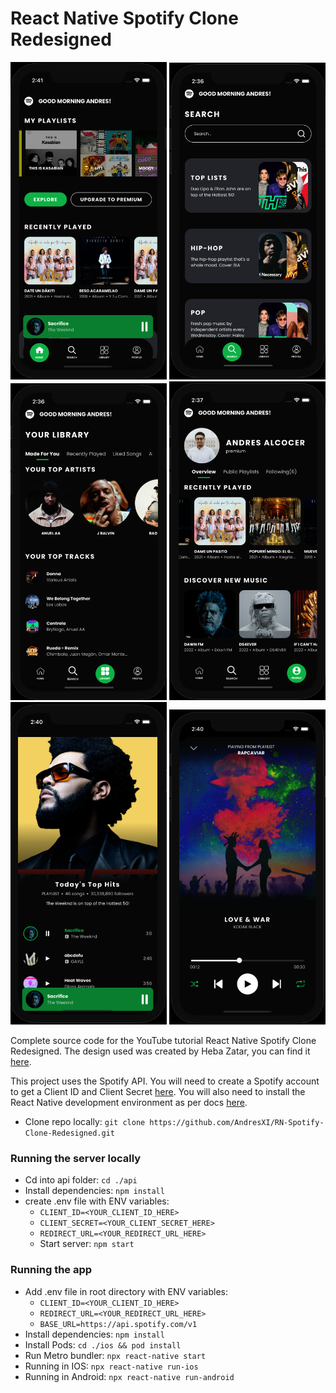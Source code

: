 # React Native Spotify Clone Redesigned

<img src="https://github.com/AndresXI/RN-Spotify-Clone-Redesigned/blob/main/screenshots/home.png?raw=true" width=250 /> <img src="https://github.com/AndresXI/RN-Spotify-Clone-Redesigned/blob/main/screenshots/search.png?raw=true" width=250 /> <img src="https://github.com/AndresXI/RN-Spotify-Clone-Redesigned/blob/main/screenshots/library.png?raw=true" width=250 /> <img src="https://github.com/AndresXI/RN-Spotify-Clone-Redesigned/blob/main/screenshots/profile.png?raw=true" width=250 /> <img src="https://github.com/AndresXI/RN-Spotify-Clone-Redesigned/blob/main/screenshots/artist.png?raw=true" width=250 /> <img src="https://github.com/AndresXI/RN-Spotify-Clone-Redesigned/blob/main/screenshots/track-player.png?raw=true" width=250 />

Complete source code for the YouTube tutorial React Native Spotify Clone Redesigned. The design used was created by Heba Zatar, you can find it [here](https://www.behance.net/gallery/110213585/SPOTIFY-REDESIGN-UIUX-DESIGN-FREE?tracking_source=).

This project uses the Spotify API. You will need to create a Spotify account to get a Client ID and Client Secret [here](https://developer.spotify.com/dashboard/). You will also need to install the React Native development environment as per docs [here](https://reactnative.dev/docs/0.65/environment-setup).

- Clone repo locally: `git clone https://github.com/AndresXI/RN-Spotify-Clone-Redesigned.git`

### Running the server locally

- Cd into api folder: `cd ./api`
- Install dependencies: `npm install`
- create .env file with ENV variables:
  - `CLIENT_ID=<YOUR_CLIENT_ID_HERE>`
  - `CLIENT_SECRET=<YOUR_CLIENT_SECRET_HERE>`
  - `REDIRECT_URL=<YOUR_REDIRECT_URL_HERE>`
  - Start server: `npm start`

### Running the app

- Add .env file in root directory with ENV variables:
  - `CLIENT_ID=<YOUR_CLIENT_ID_HERE>`
  - `REDIRECT_URL=<YOUR_REDIRECT_URL_HERE>`
  - `BASE_URL=https://api.spotify.com/v1`
- Install dependencies: `npm install`
- Install Pods: `cd ./ios && pod install`
- Run Metro bundler: `npx react-native start`
- Running in IOS: `npx react-native run-ios`
- Running in Android: `npx react-native run-android`
